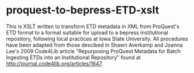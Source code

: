 # proquest-to-bepress-ETD-xslt
This is XSLT written to transform ETD metadata in XML from ProQuest's ETD format to a format suitable for upload to a bepress institutional repository, following local practices at Iowa State University.  All procedures have been adapted from those descibed in Shawn Averkamp and Joanna Lee's 2009 Code4Lib article "Repurposing ProQuest Metadata for Batch Ingesting ETDs into an Institutional Repository" found at http://journal.code4lib.org/articles/1647.
